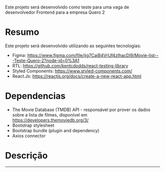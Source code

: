 Este projeto será desenvolvido como teste para uma vaga de desenvolvedor Frontend para a empresa Quero 2

# Resumo

Este projeto será desenvolvido utilizando as seguintes tecnologias:

* Figma: https://www.figma.com/file/ijg7CajB4VrUf4zIhacDl9/Movie-list---Teste-Quero-2?node-id=0%3A1
* RTL: https://github.com/kentcdodds/react-testing-library
* Styled Components: https://www.styled-components.com/
* React.Js: https://reactjs.org/docs/create-a-new-react-app.html

# Dependencias

* The Movie Database (TMDB) API - responsável por prover os dados sobre a lista de filmes, disponível em https://developers.themoviedb.org/3/
* Bootstrap stylesheet
* Bootstrap bundle (plugin and dependency)
* Axios connector

# Descrição

----